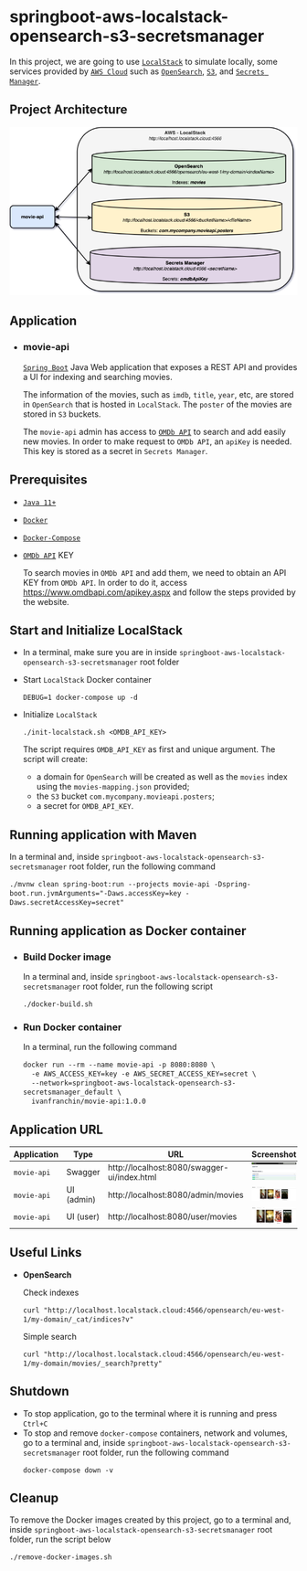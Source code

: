 # springboot-aws-localstack-opensearch-s3-secretsmanager

In this project, we are going to use [`LocalStack`](https://localstack.cloud/) to simulate locally, some services provided by [`AWS Cloud`](https://aws.amazon.com/) such as [`OpenSearch`](https://aws.amazon.com/opensearch-service/), [`S3`](https://aws.amazon.com/s3/), and [`Secrets Manager`](https://aws.amazon.com/secrets-manager/).

## Project Architecture

![project-diagram](documentation/project-diagram.png)

## Application

- ### movie-api

  [`Spring Boot`](https://docs.spring.io/spring-boot/docs/current/reference/htmlsingle/) Java Web application that exposes a REST API and provides a UI for indexing and searching movies.

  The information of the movies, such as `imdb`, `title`, `year`, etc, are stored in `OpenSearch` that is hosted in `LocalStack`. The `poster` of the movies are stored in `S3` buckets.

  The `movie-api` admin has access to [`OMDb API`](https://www.omdbapi.com/) to search and add easily new movies. In order to make request to `OMDb API`, an `apiKey` is needed. This key is stored as a secret in `Secrets Manager`.

## Prerequisites

- [`Java 11+`](https://www.oracle.com/java/technologies/downloads/#java11)
- [`Docker`](https://www.docker.com/)
- [`Docker-Compose`](https://docs.docker.com/compose/install/)
- [`OMDb API`](https://www.omdbapi.com/) KEY

  To search movies in `OMDb API` and add them, we need to obtain an API KEY from `OMDb API`. In order to do it, access https://www.omdbapi.com/apikey.aspx and follow the steps provided by the website.

## Start and Initialize LocalStack

- In a terminal, make sure you are in inside `springboot-aws-localstack-opensearch-s3-secretsmanager` root folder

- Start `LocalStack` Docker container
  ```
  DEBUG=1 docker-compose up -d
  ```

- Initialize `LocalStack`
  ```
  ./init-localstack.sh <OMDB_API_KEY>
  ```
  The script requires `OMDB_API_KEY` as first and unique argument. The script will create:
  - a domain for `OpenSearch` will be created as well as the `movies` index using the `movies-mapping.json` provided;
  - the `S3` bucket `com.mycompany.movieapi.posters`;
  - a secret for `OMDB_API_KEY`.

## Running application with Maven

In a terminal and, inside `springboot-aws-localstack-opensearch-s3-secretsmanager` root folder, run the following command
```
./mvnw clean spring-boot:run --projects movie-api -Dspring-boot.run.jvmArguments="-Daws.accessKey=key -Daws.secretAccessKey=secret"
```

## Running application as Docker container

- ### Build Docker image

  In a terminal and, inside `springboot-aws-localstack-opensearch-s3-secretsmanager` root folder, run the following script
  ```
  ./docker-build.sh
  ```

- ### Run Docker container

  In a terminal, run the following command
  ```
  docker run --rm --name movie-api -p 8080:8080 \
    -e AWS_ACCESS_KEY=key -e AWS_SECRET_ACCESS_KEY=secret \
    --network=springboot-aws-localstack-opensearch-s3-secretsmanager_default \
    ivanfranchin/movie-api:1.0.0
  ```

## Application URL

| Application | Type       | URL                                         | Screenshot                              |
|-------------|------------|---------------------------------------------|-----------------------------------------|
| `movie-api` | Swagger    | http://localhost:8080/swagger-ui/index.html | ![swagger](documentation/swagger.jpeg)  |
| `movie-api` | UI (admin) | http://localhost:8080/admin/movies          | ![swagger](documentation/ui-admin.jpeg) |
| `movie-api` | UI (user)  | http://localhost:8080/user/movies           | ![swagger](documentation/ui-user.jpeg)  |

## Useful Links

- **OpenSearch**

  Check indexes
  ```
  curl "http://localhost.localstack.cloud:4566/opensearch/eu-west-1/my-domain/_cat/indices?v"
  ```
  
  Simple search
  ```
  curl "http://localhost.localstack.cloud:4566/opensearch/eu-west-1/my-domain/movies/_search?pretty"
  ```

## Shutdown

- To stop application, go to the terminal where it is running and press `Ctrl+C`
- To stop and remove `docker-compose` containers, network and volumes, go to a terminal and, inside `springboot-aws-localstack-opensearch-s3-secretsmanager` root folder, run the following command
  ```
  docker-compose down -v
  ```

## Cleanup

To remove the Docker images created by this project, go to a terminal and, inside `springboot-aws-localstack-opensearch-s3-secretsmanager` root folder, run the script below
```
./remove-docker-images.sh
```
